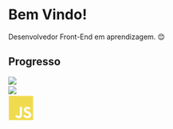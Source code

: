 
<h1>Bem Vindo!</h1>
<p>Desenvolvedor Front-End em aprendizagem. 😊</p>

<h2>Progresso</h2>
<a href="https://github.com/RicardoAPalma/html-css"><img height="50em" src="https://user-images.githubusercontent.com/83355057/227205366-512c8b93-e041-4782-9b25-15dcce275885.png"></a><br>
<a href="https://github.com/RicardoAPalma/html-css"><img height="50em" src="https://user-images.githubusercontent.com/83355057/227205422-3d6491c7-bcc5-45f2-8a48-7be76a1e45ab.png"></a> <br>
<a href="https://github.com/RicardoAPalma/java-script"><img height="50em" src="https://raw.githubusercontent.com/devicons/devicon/master/icons/javascript/javascript-plain.svg" alt="imagem javascript"></a><br>
